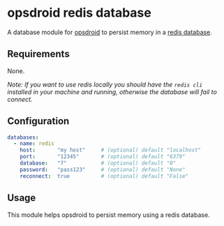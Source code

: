 # opsdroid redis database

A database module for [opsdroid](https://github.com/opsdroid/opsdroid) to persist memory in a [redis database](https://redis.io/).

## Requirements

None.

_Note: If you want to use redis locally you should have the `redis cli` installed in your machine and running, otherwise the database will fail to connect._

## Configuration

```yaml
databases:
  - name: redis
    host:       "my host"     # (optional) default "localhost"
    port:       "12345"       # (optional) default "6379"
    database:   "7"           # (optional) default "0"
    password:   "pass123"     # (optional) default "None"
    reconnect:  true          # (optional) default "False"
```

## Usage
This module helps opsdroid to persist memory using a redis database.
